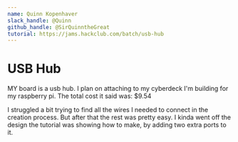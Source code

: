 ```yaml
---
name: Quinn Kopenhaver
slack_handle: @Quinn
github_handle: @SirQuinntheGreat
tutorial: https://jams.hackclub.com/batch/usb-hub
---
```


# USB Hub

MY board is a usb hub. I plan on attaching to my cyberdeck I'm building for my raspberry pi. 
The total cost it said was: $9.54

I struggled a bit trying to find all the wires I needed to connect in the creation process. But after that the rest was pretty easy. 
I kinda went off the design the tutorial was showing how to make, by adding two extra ports to it. 

